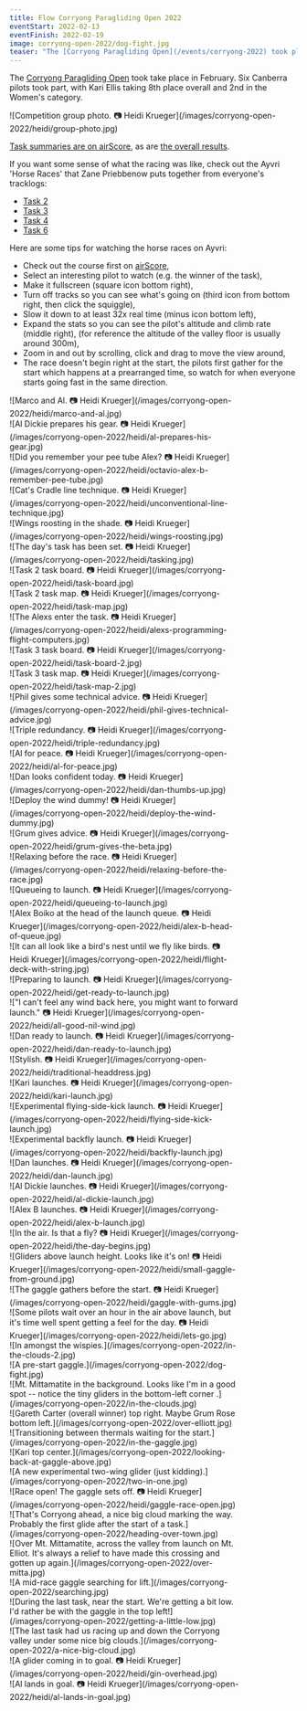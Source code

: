 ```yaml
---
title: Flow Corryong Paragliding Open 2022
eventStart: 2022-02-13
eventFinish: 2022-02-19
image: corryong-open-2022/dog-fight.jpg
teaser: "The [Corryong Paragliding Open](/events/corryong-2022) took place in February, with six Canberra pilots competing."
---
```

The [Corryong Paragliding Open](https://airtribune.com/flow-corryong-pg-open-2022/info) took take place in February.
Six Canberra pilots took part, with Kari Ellis taking 8th place overall and 2nd in the Women's category.

<div class="inline-img" data-fancybox="gallery" href="/images/corryong-open-2022/heidi/group-photo.jpg">
![Competition group photo. 📷 Heidi Krueger](/images/corryong-open-2022/heidi/group-photo.jpg)
</div>

[Task summaries are on airScore](http://xc.highcloud.net/task_overview.html?comPk=337#), as are [the overall results](http://xc.highcloud.net/comp_overall.html?comPk=337).

If you want some sense of what the racing was like, check out the Ayvri 'Horse Races' that Zane Priebbenow puts together from everyone's tracklogs:

- [Task 2](https://ayvri.com/scene/1q5rz9v6j3/ckzmj5c3800293d6q05obchah)
- [Task 3](https://ayvri.com/scene/1q5rz9v6j3/ckznwbn0b00263d6qj9jzghru)
- [Task 4](https://ayvri.com/scene/1q5rz9v6j3/ckzpdp3rj00273d6qo56hornx)
- [Task 6](https://ayvri.com/scene/1q5rz9v6j3/ckztmrm500024386dggvv2xep)

Here are some tips for watching the horse races on Ayvri:

- Check out the course first on [airScore](http://xc.highcloud.net/task_overview.html?comPk=337&taskPk),
- Select an interesting pilot to watch (e.g. the winner of the task),
- Make it fullscreen (square icon bottom right),
- Turn off tracks so you can see what's going on (third icon from bottom right, then click the squiggle),
- Slow it down to at least 32x real time (minus icon bottom left),
- Expand the stats so you can see the pilot's altitude and climb rate (middle right), (for reference the altitude of the valley floor is usually around 300m),
- Zoom in and out by scrolling, click and drag to move the view around,
- The race doesn't begin right at the start, the pilots first gather for the start which happens at a prearranged time, so watch for when everyone starts going fast in the same direction.

<!-- Arrival -->

<div class="inline-img" data-fancybox="gallery" style="max-width: 80%" href="/images/corryong-open-2022/heidi/marco-and-al.jpg">
![Marco and Al. 📷 Heidi Krueger](/images/corryong-open-2022/heidi/marco-and-al.jpg)
</div>

<!-- gear check -->

<div class="inline-img" data-fancybox="gallery" style="max-width: 80%" href="/images/corryong-open-2022/heidi/al-prepares-his-gear.jpg">
![Al Dickie prepares his gear. 📷 Heidi Krueger](/images/corryong-open-2022/heidi/al-prepares-his-gear.jpg)
</div>

<div class="inline-img" data-fancybox="gallery" style="max-width: 80%" href="/images/corryong-open-2022/heidi/octavio-alex-b-remember-pee-tube.jpg">
![Did you remember your pee tube Alex? 📷 Heidi Krueger](/images/corryong-open-2022/heidi/octavio-alex-b-remember-pee-tube.jpg)
</div>

<div class="inline-img" data-fancybox="gallery" style="max-width: 80%" href="/images/corryong-open-2022/heidi/unconventional-line-technique.jpg">
![Cat's Cradle line technique. 📷 Heidi Krueger](/images/corryong-open-2022/heidi/unconventional-line-technique.jpg)
</div>

<div class="inline-img" data-fancybox="gallery" style="max-width: 80%" href="/images/corryong-open-2022/heidi/wings-roosting.jpg">
![Wings roosting in the shade. 📷 Heidi Krueger](/images/corryong-open-2022/heidi/wings-roosting.jpg)
</div>

<!-- task briefing -->

<div class="inline-img" data-fancybox="gallery" style="max-width: 80%" href="/images/corryong-open-2022/heidi/tasking.jpg">
![The day's task has been set. 📷 Heidi Krueger](/images/corryong-open-2022/heidi/tasking.jpg)
</div>

<div class="inline-img" data-fancybox="gallery" style="max-width: 80%" href="/images/corryong-open-2022/heidi/task-board.jpg">
![Task 2 task board. 📷 Heidi Krueger](/images/corryong-open-2022/heidi/task-board.jpg)
</div>

<div class="inline-img" data-fancybox="gallery" style="max-width: 80%" href="/images/corryong-open-2022/heidi/task-map.jpg">
![Task 2 task map. 📷 Heidi Krueger](/images/corryong-open-2022/heidi/task-map.jpg)
</div>

<div class="inline-img" data-fancybox="gallery" style="max-width: 80%" href="/images/corryong-open-2022/heidi/alexs-programming-flight-computers.jpg">
![The Alexs enter the task. 📷 Heidi Krueger](/images/corryong-open-2022/heidi/alexs-programming-flight-computers.jpg)
</div>

<div class="inline-img" data-fancybox="gallery" style="max-width: 80%" href="/images/corryong-open-2022/heidi/task-board-2.jpg">
![Task 3 task board. 📷 Heidi Krueger](/images/corryong-open-2022/heidi/task-board-2.jpg)
</div>

<div class="inline-img" data-fancybox="gallery" style="max-width: 80%" href="/images/corryong-open-2022/heidi/task-map-2.jpg">
![Task 3 task map. 📷 Heidi Krueger](/images/corryong-open-2022/heidi/task-map-2.jpg)
</div>

<div class="inline-img" data-fancybox="gallery" style="max-width: 80%" href="/images/corryong-open-2022/heidi/phil-gives-technical-advice.jpg">
![Phil gives some technical advice. 📷 Heidi Krueger](/images/corryong-open-2022/heidi/phil-gives-technical-advice.jpg)
</div>

<div class="inline-img" data-fancybox="gallery" style="max-width: 80%" href="/images/corryong-open-2022/heidi/triple-redundancy.jpg">
![Triple redundancy. 📷 Heidi Krueger](/images/corryong-open-2022/heidi/triple-redundancy.jpg)
</div>

<!-- waiting -->

<div class="inline-img" data-fancybox="gallery" style="max-width: 80%" href="/images/corryong-open-2022/heidi/al-for-peace.jpg">
![Al for peace. 📷 Heidi Krueger](/images/corryong-open-2022/heidi/al-for-peace.jpg)
</div>

<div class="inline-img" data-fancybox="gallery" style="max-width: 80%" href="/images/corryong-open-2022/heidi/dan-thumbs-up.jpg">
![Dan looks confident today. 📷 Heidi Krueger](/images/corryong-open-2022/heidi/dan-thumbs-up.jpg)
</div>

<div class="inline-img" data-fancybox="gallery" style="max-width: 80%" href="/images/corryong-open-2022/heidi/deploy-the-wind-dummy.jpg">
![Deploy the wind dummy! 📷 Heidi Krueger](/images/corryong-open-2022/heidi/deploy-the-wind-dummy.jpg)
</div>

<div class="inline-img" data-fancybox="gallery" style="max-width: 80%" href="/images/corryong-open-2022/heidi/grum-gives-the-beta.jpg">
![Grum gives advice. 📷 Heidi Krueger](/images/corryong-open-2022/heidi/grum-gives-the-beta.jpg)
</div>

<div class="inline-img" data-fancybox="gallery" style="max-width: 80%" href="/images/corryong-open-2022/heidi/relaxing-before-the-race.jpg">
![Relaxing before the race. 📷 Heidi Krueger](/images/corryong-open-2022/heidi/relaxing-before-the-race.jpg)
</div>

<!-- queueing -->

<div class="inline-img" data-fancybox="gallery" style="max-width: 80%" href="/images/corryong-open-2022/heidi/queueing-to-launch.jpg">
![Queueing to launch. 📷 Heidi Krueger](/images/corryong-open-2022/heidi/queueing-to-launch.jpg)
</div>

<div class="inline-img" data-fancybox="gallery" style="max-width: 80%" href="/images/corryong-open-2022/heidi/alex-b-head-of-queue.jpg">
![Alex Boiko at the head of the launch queue. 📷 Heidi Krueger](/images/corryong-open-2022/heidi/alex-b-head-of-queue.jpg)
</div>

<div class="inline-img" data-fancybox="gallery" style="max-width: 80%" href="/images/corryong-open-2022/heidi/flight-deck-with-string.jpg">
![It can all look like a bird's nest until we fly like birds. 📷 Heidi Krueger](/images/corryong-open-2022/heidi/flight-deck-with-string.jpg)
</div>

<!-- ready to launch -->

<div class="inline-img" data-fancybox="gallery" style="max-width: 80%" href="/images/corryong-open-2022/heidi/get-ready-to-launch.jpg">
![Preparing to launch. 📷 Heidi Krueger](/images/corryong-open-2022/heidi/get-ready-to-launch.jpg)
</div>

<div class="inline-img" data-fancybox="gallery" style="max-width: 80%" href="/images/corryong-open-2022/heidi/all-good-nil-wind.jpg">
!["I can't feel any wind back here, you might want to forward launch." 📷 Heidi Krueger](/images/corryong-open-2022/heidi/all-good-nil-wind.jpg)
</div>

<div class="inline-img" data-fancybox="gallery" style="max-width: 80%" href="/images/corryong-open-2022/heidi/dan-ready-to-launch.jpg">
![Dan ready to launch. 📷 Heidi Krueger](/images/corryong-open-2022/heidi/dan-ready-to-launch.jpg)
</div>

<div class="inline-img" data-fancybox="gallery" style="max-width: 80%" href="/images/corryong-open-2022/heidi/traditional-headdress.jpg">
![Stylish. 📷 Heidi Krueger](/images/corryong-open-2022/heidi/traditional-headdress.jpg)
</div>

<!-- launches -->

<div class="inline-img" data-fancybox="gallery" style="max-width: 80%" href="/images/corryong-open-2022/heidi/kari-launch.jpg">
![Kari launches. 📷 Heidi Krueger](/images/corryong-open-2022/heidi/kari-launch.jpg)
</div>

<div class="inline-img" data-fancybox="gallery" style="max-width: 80%" href="/images/corryong-open-2022/heidi/flying-side-kick-launch.jpg">
![Experimental flying-side-kick launch. 📷 Heidi Krueger](/images/corryong-open-2022/heidi/flying-side-kick-launch.jpg)
</div>

<div class="inline-img" data-fancybox="gallery" style="max-width: 80%" href="/images/corryong-open-2022/heidi/backfly-launch.jpg">
![Experimental backfly launch. 📷 Heidi Krueger](/images/corryong-open-2022/heidi/backfly-launch.jpg)
</div>

<div class="inline-img" data-fancybox="gallery" style="max-width: 80%" href="/images/corryong-open-2022/heidi/dan-launch.jpg">
![Dan launches. 📷 Heidi Krueger](/images/corryong-open-2022/heidi/dan-launch.jpg)
</div>

<div class="inline-img" data-fancybox="gallery" style="max-width: 80%" href="/images/corryong-open-2022/heidi/al-dickie-launch.jpg">
![Al Dickie launches. 📷 Heidi Krueger](/images/corryong-open-2022/heidi/al-dickie-launch.jpg)
</div>

<div class="inline-img" data-fancybox="gallery" style="max-width: 80%" href="/images/corryong-open-2022/heidi/alex-b-launch.jpg">
![Alex B launches. 📷 Heidi Krueger](/images/corryong-open-2022/heidi/alex-b-launch.jpg)
</div>

<!-- in the air -->

<div class="inline-img" data-fancybox="gallery" style="max-width: 80%" href="/images/corryong-open-2022/heidi/the-day-begins.jpg">
![In the air. Is that a fly? 📷 Heidi Krueger](/images/corryong-open-2022/heidi/the-day-begins.jpg)
</div>

<div class="inline-img" data-fancybox="gallery" style="max-width: 80%" href="/images/corryong-open-2022/heidi/small-gaggle-from-ground.jpg">
![Gliders above launch height. Looks like it's on! 📷 Heidi Krueger](/images/corryong-open-2022/heidi/small-gaggle-from-ground.jpg)
</div>

<div class="inline-img" data-fancybox="gallery" style="max-width: 80%" href="/images/corryong-open-2022/heidi/gaggle-with-gums.jpg">
![The gaggle gathers before the start. 📷 Heidi Krueger](/images/corryong-open-2022/heidi/gaggle-with-gums.jpg)
</div>

<div class="inline-img" data-fancybox="gallery" style="max-width: 80%" href="/images/corryong-open-2022/heidi/lets-go.jpg">
![Some pilots wait over an hour in the air above launch, but it's time well spent getting a feel for the day. 📷 Heidi Krueger](/images/corryong-open-2022/heidi/lets-go.jpg)
</div>

<!-- from the air -->

<div class="inline-img" data-fancybox="gallery" style="max-width: 80%" href="/images/corryong-open-2022/in-the-clouds-2.jpg">
![In amongst the wispies.](/images/corryong-open-2022/in-the-clouds-2.jpg)
</div>

<div class="inline-img" data-fancybox="gallery" style="max-width: 80%" href="/images/corryong-open-2022/dog-fight.jpg">
![A pre-start gaggle.](/images/corryong-open-2022/dog-fight.jpg)
</div>

<div class="inline-img" data-fancybox="gallery" style="max-width: 80%" href="/images/corryong-open-2022/in-the-clouds.jpg">
![Mt. Mittamatite in the background. Looks like I'm in a good spot -- notice the tiny gliders in the bottom-left corner .](/images/corryong-open-2022/in-the-clouds.jpg)
</div>

<div class="inline-img" data-fancybox="gallery" style="max-width: 80%" href="/images/corryong-open-2022/over-elliott.jpg">
![Gareth Carter (overall winner) top right. Maybe Grum Rose bottom left.](/images/corryong-open-2022/over-elliott.jpg)
</div>

<div class="inline-img" data-fancybox="gallery" style="max-width: 80%" href="/images/corryong-open-2022/in-the-gaggle.jpg">
![Transitioning between thermals waiting for the start.](/images/corryong-open-2022/in-the-gaggle.jpg)
</div>

<div class="inline-img" data-fancybox="gallery" style="max-width: 80%" href="/images/corryong-open-2022/looking-back-at-gaggle-above.jpg">
![Kari top center.](/images/corryong-open-2022/looking-back-at-gaggle-above.jpg)
</div>

<div class="inline-img" data-fancybox="gallery" style="max-width: 80%" href="/images/corryong-open-2022/two-in-one.jpg">
![A new experimental two-wing glider (just kidding).](/images/corryong-open-2022/two-in-one.jpg)
</div>

<div class="inline-img" data-fancybox="gallery" style="max-width: 80%" href="/images/corryong-open-2022/heidi/gaggle-race-open.jpg">
![Race open! The gaggle sets off. 📷 Heidi Krueger](/images/corryong-open-2022/heidi/gaggle-race-open.jpg)
</div>

<div class="inline-img" data-fancybox="gallery" style="max-width: 80%" href="/images/corryong-open-2022/heading-over-town.jpg">
![That's Corryong ahead, a nice big cloud marking the way. Probably the first glide after the start of a task.](/images/corryong-open-2022/heading-over-town.jpg)
</div>

<div class="inline-img" data-fancybox="gallery" style="max-width: 80%" href="/images/corryong-open-2022/over-mitta.jpg">
![Over Mt. Mittamatite, across the valley from launch on Mt. Elliot. It's always a relief to have made this crossing and gotten up again.](/images/corryong-open-2022/over-mitta.jpg)
</div>

<div class="inline-img" data-fancybox="gallery" style="max-width: 80%" href="/images/corryong-open-2022/searching.jpg">
![A mid-race gaggle searching for lift.](/images/corryong-open-2022/searching.jpg)
</div>

<div class="inline-img" data-fancybox="gallery" style="max-width: 80%" href="/images/corryong-open-2022/getting-a-little-low.jpg">
![During the last task, near the start. We're getting a bit low. I'd rather be with the gaggle in the top left!](/images/corryong-open-2022/getting-a-little-low.jpg)
</div>

<div class="inline-img" data-fancybox="gallery" style="max-width: 80%" href="/images/corryong-open-2022/a-nice-big-cloud.jpg">
![The last task had us racing up and down the Corryong valley under some nice big clouds.](/images/corryong-open-2022/a-nice-big-cloud.jpg)
</div>

<!-- goal -->

<div class="inline-img" data-fancybox="gallery" style="max-width: 80%" href="/images/corryong-open-2022/heidi/gin-overhead.jpg">
![A glider coming in to goal. 📷 Heidi Krueger](/images/corryong-open-2022/heidi/gin-overhead.jpg)
</div>

<div class="inline-img" data-fancybox="gallery" style="max-width: 80%" href="/images/corryong-open-2022/heidi/al-lands-in-goal.jpg">
![Al lands in goal. 📷 Heidi Krueger](/images/corryong-open-2022/heidi/al-lands-in-goal.jpg)
</div>
